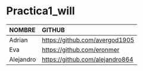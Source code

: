 # Practica1_will

| NOMBRE     | GITHUB                          |
|:-----------|:---------------------------------|
| Adrian     | https://github.com/avergod1905   |
| Eva        | https://github.com/eronmer      |
| Alejandro  | https://github.com/alejandro864 |
